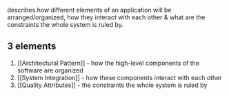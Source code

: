 describes how different elements of an application will be arranged/organized, how they interact with each other & what are the constraints the whole system is ruled by.

## 3 elements
1. [[Architectural Pattern]] - how the high-level components of the software are organized
2. [[System Integration]] - how these components interact with each other
3. [[Quality Attributes]] - the constraints the whole system is ruled by